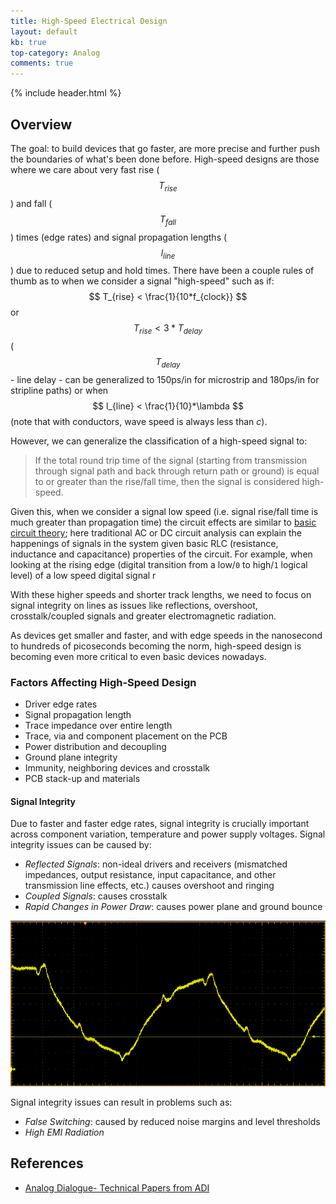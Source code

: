 ```yaml
---
title: High-Speed Electrical Design
layout: default
kb: true
top-category: Analog
comments: true
---
```


{% include header.html %}

## Overview

The goal: to build devices that go faster, are more precise and further push the boundaries of what's been done before. High-speed designs are those where we care about very fast rise ($$ T_{rise} $$) and fall ($$ T_{fall} $$) times (edge rates) and signal propagation lengths ($$ l_{line} $$) due to reduced setup and hold times. There have been a couple rules of thumb as to when we consider a signal "high-speed" such as if: $$ T_{rise} < \frac{1}{10*f_{clock}} $$ or $$ T_{rise} < 3*T_{delay} $$ ($$ T_{delay} $$ - line delay - can be generalized to 150ps/in for microstrip and 180ps/in for stripline paths) or when $$ l_{line} < \frac{1}{10}*\lambda $$ (note that with conductors, wave speed is always less than _c_).

However, we can generalize the classification of a high-speed signal to:
> If the total round trip time of the signal (starting from transmission through signal path and back through return path or ground) is equal to or greater than the rise/fall time, then the signal is considered high-speed.

Given this, when we consider a signal low speed (i.e. signal rise/fall time is much greater than propagation time) the circuit effects are similar to [basic circuit theory](fundamentals.html); here traditional AC or DC circuit analysis can explain the happenings of signals in the system given basic RLC (resistance, inductance and capacitance) properties of the circuit. For example, when looking at the rising edge (digital transition from a low/`0` to high/`1` logical level) of a low speed digital signal r

With these higher speeds and shorter track lengths, we need to focus on signal integrity on lines as issues like reflections, overshoot, crosstalk/coupled signals and greater electromagnetic radiation.

As devices get smaller and faster, and with edge speeds in the nanosecond to hundreds of picoseconds becoming the norm, high-speed design is becoming even more critical to even basic devices nowadays.

### Factors Affecting High-Speed Design

* Driver edge rates
* Signal propagation length
* Trace impedance over entire length
* Trace, via and component placement on the PCB
* Power distribution and decoupling
* Ground plane integrity
* Immunity, neighboring devices and crosstalk
* PCB stack-up and materials

#### Signal Integrity

Due to faster and faster edge rates, signal integrity is crucially important across component variation, temperature and power supply voltages. Signal integrity issues can be caused by:
* _Reflected Signals_: non-ideal drivers and receivers (mismatched impedances, output resistance, input capacitance, and other transmission line effects, etc.) causes overshoot and ringing
* _Coupled Signals_: causes crosstalk
* _Rapid Changes in Power Draw_: causes power plane and ground bounce

![Signal Integrity](SI_capture.png)

Signal integrity issues can result in problems such as:
* _False Switching_: caused by reduced noise margins and level thresholds
* _High EMI Radiation_

## References

* [Analog Dialogue- Technical Papers from ADI](http://www.analog.com/en/analog-dialogue.html)
